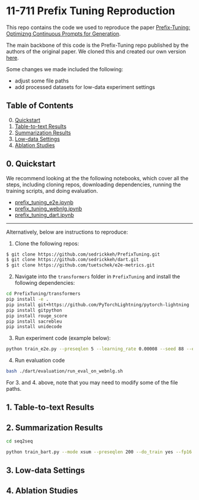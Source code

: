 # 11-711 Prefix Tuning Reproduction
This repo contains the code we used to reproduce the paper [Prefix-Tuning: Optimizng Continuous Prompts for Generation](https://arxiv.org/abs/2101.00190).

The main backbone of this code is the Prefix-Tuning repo published by the authors of the original paper.
We cloned this and created our own version [here](https://github.com/sedrickkeh/PrefixTuning).

Some changes we made included the following:
- adjust some file paths
- add processed datasets for low-data experiment settings

## Table of Contents
0. [Quickstart](#0.-quickstart)
1. [Table-to-text Results](#1.-Table-to-text-Results)
2. [Summarization Results](#2.-Summarization-Results)
3. [Low-data Settings](#3.-Low-data-Settings)
4. [Ablation Studies](#4.-Ablation-Studies)


## 0. Quickstart
We recommend looking at the the following notebooks, which cover all the steps, including cloning repos, downloading dependencies, running the training scripts, and doing evaluation. 
- [prefix_tuning_e2e.ipynb](prefix_tuning_e2e.ipynb)
- [prefix_tuning_webnlg.ipynb](prefix_tuning_webnlg.ipynb)
- [prefix_tuning_dart.ipynb](prefix_tuning_dart.ipynb)

--- 
Alternatively, below are instructions to reproduce:
1. Clone the following repos:
```bash
$ git clone https://github.com/sedrickkeh/PrefixTuning.git
$ git clone https://github.com/sedrickkeh/dart.git
$ git clone https://github.com/tuetschek/e2e-metrics.git
```

2. Navigate into the `transformers` folder in `PrefixTuning` and install the following dependencies:
```bash
cd PrefixTuning/transformers
pip install -e .
pip install git+https://github.com/PyTorchLightning/pytorch-lightning
pip install gitpython
pip install rouge_score
pip install sacrebleu
pip install unidecode
```

3. Run experiment code (example below): <br>
```bash
python train_e2e.py --preseqlen 5 --learning_rate 0.00008 --seed 88 --epoch 5
```

4. Run evaluation code 
```bash
bash ./dart/evaluation/run_eval_on_webnlg.sh
```

For 3. and 4. above, note that you may need to modify some of the file paths.

## 1. Table-to-text Results



## 2. Summarization Results
```bash
cd seq2seq

python train_bart.py --mode xsum --preseqlen 200 --do_train yes --fp16 yes --bsz 2 --epoch 15 --gradient_accumulation_step 3 --learning_rate 0.00005 --mid_dim 800
```

## 3. Low-data Settings


## 4. Ablation Studies
